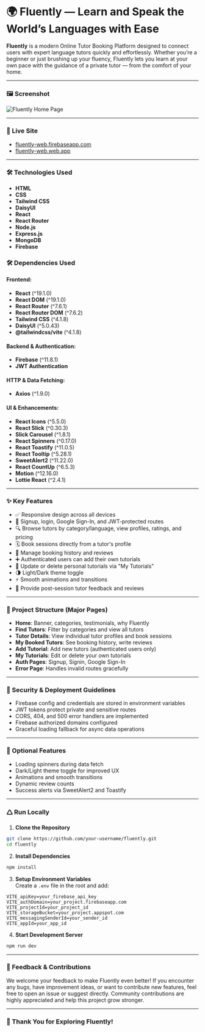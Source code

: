 
# 🌍 Fluently — Learn and Speak the World’s Languages with Ease

**Fluently** is a modern Online Tutor Booking Platform designed to connect users with expert language tutors quickly and effortlessly. Whether you’re a beginner or just brushing up your fluency, Fluently lets you learn at your own pace with the guidance of a private tutor — from the comfort of your home.

---

### 🖼️ Screenshot

![Fluently Home Page](https://i.ibb.co/B2nz5Hdm/Fire-Shot-Capture-011-Home-fluently-web-firebaseapp-com.png)

---

### 🔗 Live Site

* [fluently-web.firebaseapp.com](https://fluently-web.firebaseapp.com)
* [fluently-web.web.app](https://fluently-web.web.app)

---

### 🛠️ Technologies Used

- **HTML**  
- **CSS**  
- **Tailwind CSS**  
- **DaisyUI**  
- **React**  
- **React Router**  
- **Node.js**  
- **Express.js**  
- **MongoDB**  
- **Firebase**

### 🛠️ Dependencies Used

#### Frontend:

* **React** (^19.1.0)  
* **React DOM** (^19.1.0)  
* **React Router** (^7.6.1)  
* **React Router DOM** (^7.6.2)  
* **Tailwind CSS** (^4.1.8)  
* **DaisyUI** (^5.0.43)  
* **@tailwindcss/vite** (^4.1.8)  

#### Backend & Authentication:

* **Firebase** (^11.8.1)  
* **JWT Authentication**  

#### HTTP & Data Fetching:

* **Axios** (^1.9.0)  

#### UI & Enhancements:

* **React Icons** (^5.5.0)  
* **React Slick** (^0.30.3)  
* **Slick Carousel** (^1.8.1)  
* **React Spinners** (^0.17.0)  
* **React Toastify** (^11.0.5)  
* **React Tooltip** (^5.28.1)  
* **SweetAlert2** (^11.22.0)  
* **React CountUp** (^6.5.3)  
* **Motion** (^12.16.0)  
* **Lottie React** (^2.4.1)  

---

### ✨ Key Features

* ✅ Responsive design across all devices  
* 🔐 Signup, login, Google Sign-In, and JWT-protected routes  
* 🔍 Browse tutors by category/language, view profiles, ratings, and pricing  
* 🗓️ Book sessions directly from a tutor's profile  
* 📁 Manage booking history and reviews  
* ➕ Authenticated users can add their own tutorials  
* 📝 Update or delete personal tutorials via "My Tutorials"  
* 🌗 Light/Dark theme toggle  
* ⚡ Smooth animations and transitions  
* 🌟 Provide post-session tutor feedback and reviews  

---

### 📁 Project Structure (Major Pages)

* **Home**: Banner, categories, testimonials, why Fluently  
* **Find Tutors**: Filter by categories and view all tutors  
* **Tutor Details**: View individual tutor profiles and book sessions  
* **My Booked Tutors**: See booking history, write reviews  
* **Add Tutorial**: Add new tutors (authenticated users only)  
* **My Tutorials**: Edit or delete your own tutorials  
* **Auth Pages**: Signup, Signin, Google Sign-In  
* **Error Page**: Handles invalid routes gracefully  

---

### 🔐 Security & Deployment Guidelines

* Firebase config and credentials are stored in environment variables  
* JWT tokens protect private and sensitive routes  
* CORS, 404, and 500 error handlers are implemented  
* Firebase authorized domains configured  
* Graceful loading fallback for async data operations  

---

### 🌟 Optional Features

* Loading spinners during data fetch  
* Dark/Light theme toggle for improved UX  
* Animations and smooth transitions  
* Dynamic review counts  
* Success alerts via SweetAlert2 and Toastify  

---

### 🛆 Run Locally

1. **Clone the Repository**

```bash
git clone https://github.com/your-username/fluently.git
cd fluently
```

2. **Install Dependencies**

```bash
npm install
```

3. **Setup Environment Variables**  
Create a `.env` file in the root and add:

```env
VITE_apiKey=your_firebase_api_key
VITE_authDomain=your_project.firebaseapp.com
VITE_projectId=your_project_id
VITE_storageBucket=your_project.appspot.com
VITE_messagingSenderId=your_sender_id
VITE_appId=your_app_id
```

4. **Start Development Server**

```bash
npm run dev
```

---

### 💬 Feedback & Contributions

We welcome your feedback to make Fluently even better! If you encounter any bugs, have improvement ideas, or want to contribute new features, feel free to open an issue or suggest directly. Community contributions are highly appreciated and help this project grow stronger.

---

### 🙏 Thank You for Exploring Fluently!
